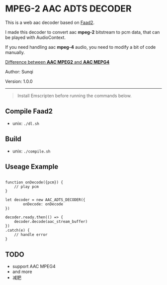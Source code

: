 <!--
 * @Author: Sunqi
 * @Date: 2019-09-09 18:47:41
 * @LastEditTime: 2019-10-24 16:51:42
 -->
# MPEG-2 AAC ADTS DECODER


This is a web aac decoder based on [Faad2](https://sourceforge.net/projects/faac/files/faad2-src/).


I made this decoder to convert aac **mpeg-2** bitstream to pcm data, that can be played with AudioContext. 

If you need handling aac **mpeg-4** audio, you need to modify a bit of code manually.

[Difference between **AAC MPEG2** and **AAC MEPG4**](https://stackoverflow.com/questions/49189337/what-is-the-difference-between-aac-mpeg2-and-aac-mpeg4-encode-and-how-to-extra)

Author: Sunqi

Version: 1.0.0


---




> Install  Emscripten before running the commands below.


## Compile Faad2

- unix: `./dl.sh`


## Build

- unix: `./compile.sh`


## Useage Example

```

function onDecode({pcm}) {
    // play pcm 
}

let decoder = new AAC_ADTS_DECODER({
        onDecode: onDecode
})

decoder.ready.then(() => {
    decoder.decode(aac_stream_buffer)
})
.catch(e) {
    // handle error
}

```

## TODO

- support AAC MPEG4
- and more
- 减肥


